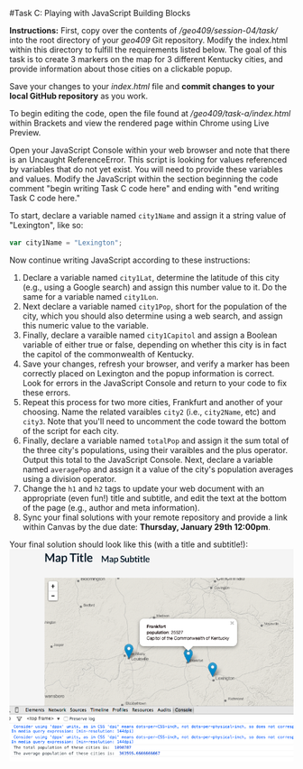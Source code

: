 #Task C: Playing with JavaScript Building Blocks

**Instructions:** First, copy over the contents of */geo409/session-04/task/* into the root directory of your *geo409* Git repository. Modify the index.html within this directory to fulfill the requirements listed below. The goal of this task is to create 3 markers on the map for 3 different Kentucky cities, and provide information about those cities on a clickable popup. 

Save your changes to your *index.html* file and **commit changes to your local GitHub repository** as you work. 

To begin editing the code, open the file found at */geo409/task-a/index.html* within Brackets and view the rendered page within Chrome using Live Preview. 

Open your JavaScript Console within your web browser and note that there is an Uncaught ReferenceError. This script is looking for values referenced by variables that do not yet exist. You will need to provide these variables and values. Modify the JavaScript within the section beginning the code comment "begin writing Task C code here" and ending with "end writing Task C code here."

To start, declare a variable named `city1Name` and assign it a string value of "Lexington", like so:

```javascript
var city1Name = "Lexington";
```

Now continue writing JavaScript according to these instructions:

1. Declare a variable named `city1Lat`, determine the latitude of this city (e.g., using a Google search) and assign this number value to it. Do the same for a variable named `city1Lon`.
2. Next declare a variable named `city1Pop`, short for the population of the city, which you should also determine using a web search, and assign this numeric value to the variable.
3. Finally, declare a varaible named `city1Capitol` and assign a Boolean variable of either true or false, depending on whether this city is in fact the capitol of the commonwealth of Kentucky.
4. Save your changes, refresh your browser, and verify a marker has been correctly placed on Lexington and the popup information is correct. Look for errors in the JavaScript Console and return to your code to fix these errors.
5. Repeat this process for two more cities, Frankfurt and another of your choosing. Name the related varaibles `city2` (i.e., `city2Name`, etc) and `city3`. Note that you'll need to uncomment the code toward the bottom of the script for each city.
6. Finally, declare a variable named `totalPop` and assign it the sum total of the three city's populations, using their varaibles and the plus operator. Output this total to the JavaScript Console. Next, declare a variable named `averagePop` and assign it a value of the city's population averages using a division operator.
7. Change the `h1` and `h2` tags to update your web document with an appropriate (even fun!) title and subtitle, and edit the text at the bottom of the page (e.g., author and meta information).
7. Sync your final solutions with your remote repository and provide a link within Canvas by the due date: **Thursday, January 29th 12:00pm**.

Your final solution should look like this (with a title and subtitle!):
![screenshot of task c solution](assets/task-c-solution.png)